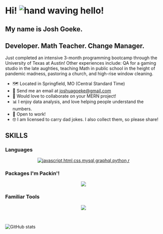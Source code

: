 # **Hi!** ![hand waving hello!](https://user-images.githubusercontent.com/18350557/176309783-0785949b-9127-417c-8b55-ab5a4333674e.gif)
## **My name is Josh Goeke.** 
## Developer. Math Teacher. Change Manager.

Just completed an intensive 3-month programming bootcamp through the University of Texas at Austin! Other experiences include: QA for a gaming studio in the late aughties, teaching Math in public school in the height of pandemic madness, pastoring a church, and high-rise window cleaning. 

* 🗺️ Located in Springfield, MO (Central Standard Time)
* 📧 Send me an email at joshuagoeke@gmail.com
* 🤝 Would love to collaborate on your MERN project!
* 📊 I enjoy data analysis, and love helping people understand the numbers.
* 💼 Open to work!
* 🤓 I am licensed to carry dad jokes. I also collect them, so please share!

## **SKILLS**

### **Languages**
<p align="center">
  <a href="https://skillicons.dev">
    <img src="https://skillicons.dev/icons?i=javascript,html,css,mysql,graphql,python,r" alt="javascript,html,css,mysql,graphql,python,r" />
  </a>
</p>

### **Packages I'm Packin'!**

<p align="center">
  <a href="https://skillicons.dev">
    <img src="https://skillicons.dev/icons?i=mongodb,express,react,nodejs,jquery,sequelize,regex,materialui" />
  </a>
</p>

### **Familiar Tools**
<p align="center">
  <a href="https://skillicons.dev">
    <img src="https://skillicons.dev/icons?i=git,github,heroku,apollo,vscode,figma" />
  </a>
</p>
</br>



![GitHub stats](https://github-readme-stats-joshuagoeke.vercel.app/api?username=joshuagoeke&show_icons=true&theme=dark)  
